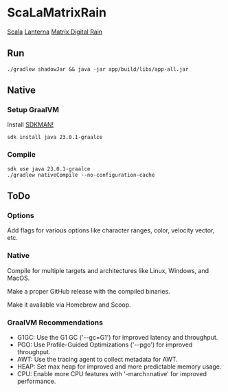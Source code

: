 # ScaLaMatrixRain

[Scala](https://www.scala-lang.org/) [Lanterna](https://github.com/mabe02/lanterna) [Matrix Digital Rain](https://en.wikipedia.org/wiki/Matrix_digital_rain)

## Run

```shell
./gradlew shadowJar && java -jar app/build/libs/app-all.jar
```

## Native

### Setup GraalVM

Install [SDKMAN!](https://sdkman.io/)

```shell
sdk install java 23.0.1-graalce
```

### Compile

```shell
sdk use java 23.0.1-graalce
./gradlew nativeCompile --no-configuration-cache
```

## ToDo

### Options

Add flags for various options like character ranges, color, velocity vector, etc.

### Native

Compile for multiple targets and architectures like Linux, Windows, and MacOS.

Make a proper GitHub release with the compiled binaries.

Make it available via Homebrew and Scoop.

### GraalVM Recommendations

- G1GC: Use the G1 GC ('--gc=G1') for improved latency and throughput.
- PGO:  Use Profile-Guided Optimizations ('--pgo') for improved throughput.
- AWT:  Use the tracing agent to collect metadata for AWT.
- HEAP: Set max heap for improved and more predictable memory usage.
- CPU:  Enable more CPU features with '-march=native' for improved performance.



